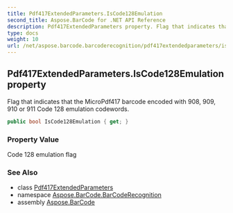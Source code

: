 ```yaml
---
title: Pdf417ExtendedParameters.IsCode128Emulation
second_title: Aspose.BarCode for .NET API Reference
description: Pdf417ExtendedParameters property. Flag that indicates that the MicroPdf417 barcode encoded with 908 909 910 or 911 Code 128 emulation codewords
type: docs
weight: 10
url: /net/aspose.barcode.barcoderecognition/pdf417extendedparameters/iscode128emulation/
---
```

## Pdf417ExtendedParameters.IsCode128Emulation property

Flag that indicates that the MicroPdf417 barcode encoded with 908, 909, 910 or 911 Code 128 emulation codewords.

```csharp
public bool IsCode128Emulation { get; }
```

### Property Value

Code 128 emulation flag

### See Also

* class [Pdf417ExtendedParameters](../)
* namespace [Aspose.BarCode.BarCodeRecognition](../../../aspose.barcode.barcoderecognition/)
* assembly [Aspose.BarCode](../../../)


